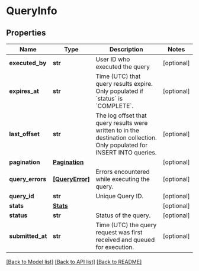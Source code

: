 # QueryInfo


## Properties
Name | Type | Description | Notes
------------ | ------------- | ------------- | -------------
**executed_by** | **str** | User ID who executed the query | [optional] 
**expires_at** | **str** | Time (UTC) that query results expire. Only populated if &#x60;status&#x60; is &#x60;COMPLETE&#x60;. | [optional] 
**last_offset** | **str** | The log offset that query results were written to in the destination collection. Only populated for INSERT INTO queries. | [optional] 
**pagination** | [**Pagination**](Pagination.md) |  | [optional] 
**query_errors** | [**[QueryError]**](QueryError.md) | Errors encountered while executing the query. | [optional] 
**query_id** | **str** | Unique Query ID. | [optional] 
**stats** | [**Stats**](Stats.md) |  | [optional] 
**status** | **str** | Status of the query. | [optional] 
**submitted_at** | **str** | Time (UTC) the query request was first received and queued for execution. | [optional] 

[[Back to Model list]](../README.md#documentation-for-models) [[Back to API list]](../README.md#documentation-for-api-endpoints) [[Back to README]](../README.md)


